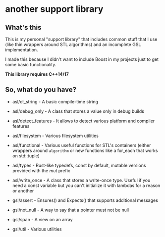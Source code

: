 # another support library

## What's this

This is my personal "support library" that includes common stuff that I use
(like thin wrappers around STL algorithms) and an incomplete GSL implementation.

I made this because I didn't want to include Boost in my projects just to get
some basic functionality.

**This library requires C++14/17**

## So, what do you have?

 * asl/ct_string - A basic compile-time string
 * asl/debug_only - A class that stores a value only in debug builds
 * asl/detect_features - It allows to detect various platform and compiler
   features
 * asl/filesystem - Various filesystem utilities
 * asl/functional - Various useful functions for STL's containers (either
   wrappers around `algorithm` or new functions like a for_each that works on
   std::tuple)
 * asl/types - Rust-like typedefs, const by default, mutable versions provided
   with the *mut* prefix
 * asl/write_once - A class that stores a write-once type. Useful if you need a
   const variable but you can't initialize it with lambdas for a reason or
   another

 * gsl/assert - Ensures() and Expects() that supports additional messages
 * gsl/not_null - A way to say that a pointer must not be null
 * gsl/span - A view on an array
 * gsl/util - Various utilities
